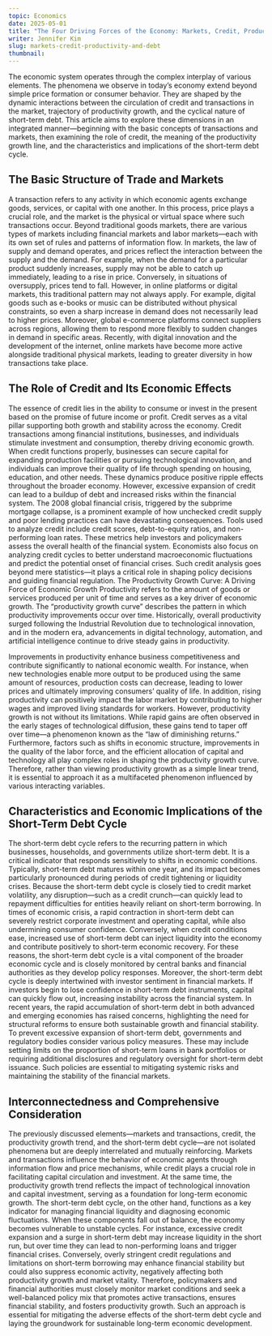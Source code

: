 ```yaml
---
topic: Economics
date: 2025-05-01
title: "The Four Driving Forces of the Economy: Markets, Credit, Productivity, and Debt"
writer: Jennifer Kim
slug: markets-credit-productivity-and-debt
thumbnail: 
---
```

The economic system operates through the complex interplay of various elements. The phenomena we observe in today’s economy extend beyond simple price formation or consumer behavior. They are shaped by the dynamic interactions between the circulation of credit and transactions in the market, trajectory of productivity growth, and the cyclical nature of short-term debt. This article aims to explore these dimensions in an integrated manner—beginning with the basic concepts of transactions and markets, then examining the role of credit, the meaning of the productivity growth line, and the characteristics and implications of the short-term debt cycle.

## The Basic Structure of Trade and Markets
A transaction refers to any activity in which economic agents exchange goods, services, or capital with one another. In this process, price plays a crucial role, and the market is the physical or virtual space where such transactions occur. Beyond traditional goods markets, there are various types of markets including financial markets and labor markets—each with its own set of rules and patterns of information flow. In markets, the law of supply and demand operates, and prices reflect the interaction between the supply and the demand. For example, when the demand for a particular product suddenly increases, supply may not be able to catch up immediately, leading to a rise in price. Conversely, in situations of oversupply, prices tend to fall. However, in online platforms or digital markets, this traditional pattern may not always apply. For example, digital goods such as e-books or music can be distributed without physical constraints, so even a sharp increase in demand does not necessarily lead to higher prices. Moreover, global e-commerce platforms connect suppliers across regions, allowing them to respond more flexibly to sudden changes in demand in specific areas. Recently, with digital innovation and the development of the internet, online markets have become more active alongside traditional physical markets, leading to greater diversity in how transactions take place.

## The Role of Credit and Its Economic Effects
The essence of credit lies in the ability to consume or invest in the present based on the promise of future income or profit. Credit serves as a vital pillar supporting both growth and stability across the economy. Credit transactions among financial institutions, businesses, and individuals stimulate investment and consumption, thereby driving economic growth. When credit functions properly, businesses can secure capital for expanding production facilities or pursuing technological innovation, and individuals can improve their quality of life through spending on housing, education, and other needs. These dynamics produce positive ripple effects throughout the broader economy. However, excessive expansion of credit can lead to a buildup of debt and increased risks within the financial system. The 2008 global financial crisis, triggered by the subprime mortgage collapse, is a prominent example of how unchecked credit supply and poor lending practices can have devastating consequences. Tools used to analyze credit include credit scores, debt-to-equity ratios, and non-performing loan rates. These metrics help investors and policymakers assess the overall health of the financial system. Economists also focus on analyzing credit cycles to better understand macroeconomic fluctuations and predict the potential onset of financial crises. Such credit analysis goes beyond mere statistics—it plays a critical role in shaping policy decisions and guiding financial regulation.
The Productivity Growth Curve: A Driving Force of Economic Growth
Productivity refers to the amount of goods or services produced per unit of time and serves as a key driver of economic growth. The “productivity growth curve” describes the pattern in which productivity improvements occur over time. Historically, overall productivity surged following the Industrial Revolution due to technological innovation, and in the modern era, advancements in digital technology, automation, and artificial intelligence continue to drive steady gains in productivity.

Improvements in productivity enhance business competitiveness and contribute significantly to national economic wealth. For instance, when new technologies enable more output to be produced using the same amount of resources, production costs can decrease, leading to lower prices and ultimately improving consumers’ quality of life. In addition, rising productivity can positively impact the labor market by contributing to higher wages and improved living standards for workers. However, productivity growth is not without its limitations. While rapid gains are often observed in the early stages of technological diffusion, these gains tend to taper off over time—a phenomenon known as the “law of diminishing returns.” Furthermore, factors such as shifts in economic structure, improvements in the quality of the labor force, and the efficient allocation of capital and technology all play complex roles in shaping the productivity growth curve. Therefore, rather than viewing productivity growth as a simple linear trend, it is essential to approach it as a multifaceted phenomenon influenced by various interacting variables.

## Characteristics and Economic Implications of the Short-Term Debt Cycle
The short-term debt cycle refers to the recurring pattern in which businesses, households, and governments utilize short-term debt. It is a critical indicator that responds sensitively to shifts in economic conditions. Typically, short-term debt matures within one year, and its impact becomes particularly pronounced during periods of credit tightening or liquidity crises. Because the short-term debt cycle is closely tied to credit market volatility, any disruption—such as a credit crunch—can quickly lead to repayment difficulties for entities heavily reliant on short-term borrowing. In times of economic crisis, a rapid contraction in short-term debt can severely restrict corporate investment and operating capital, while also undermining consumer confidence. Conversely, when credit conditions ease, increased use of short-term debt can inject liquidity into the economy and contribute positively to short-term economic recovery. For these reasons, the short-term debt cycle is a vital component of the broader economic cycle and is closely monitored by central banks and financial authorities as they develop policy responses. Moreover, the short-term debt cycle is deeply intertwined with investor sentiment in financial markets. If investors begin to lose confidence in short-term debt instruments, capital can quickly flow out, increasing instability across the financial system. In recent years, the rapid accumulation of short-term debt in both advanced and emerging economies has raised concerns, highlighting the need for structural reforms to ensure both sustainable growth and financial stability. To prevent excessive expansion of short-term debt, governments and regulatory bodies consider various policy measures. These may include setting limits on the proportion of short-term loans in bank portfolios or requiring additional disclosures and regulatory oversight for short-term debt issuance. Such policies are essential to mitigating systemic risks and maintaining the stability of the financial markets.

## Interconnectedness and Comprehensive Consideration
The previously discussed elements—markets and transactions, credit, the productivity growth trend, and the short-term debt cycle—are not isolated phenomena but are deeply interrelated and mutually reinforcing. Markets and transactions influence the behavior of economic agents through information flow and price mechanisms, while credit plays a crucial role in facilitating capital circulation and investment. At the same time, the productivity growth trend reflects the impact of technological innovation and capital investment, serving as a foundation for long-term economic growth. The short-term debt cycle, on the other hand, functions as a key indicator for managing financial liquidity and diagnosing economic fluctuations. When these components fall out of balance, the economy becomes vulnerable to unstable cycles. For instance, excessive credit expansion and a surge in short-term debt may increase liquidity in the short run, but over time they can lead to non-performing loans and trigger financial crises. Conversely, overly stringent credit regulations and limitations on short-term borrowing may enhance financial stability but could also suppress economic activity, negatively affecting both productivity growth and market vitality. Therefore, policymakers and financial authorities must closely monitor market conditions and seek a well-balanced policy mix that promotes active transactions, ensures financial stability, and fosters productivity growth. Such an approach is essential for mitigating the adverse effects of the short-term debt cycle and laying the groundwork for sustainable long-term economic development.
